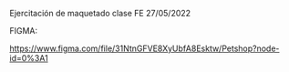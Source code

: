 Ejercitación de maquetado clase FE 27/05/2022

FIGMA:

https://www.figma.com/file/31NtnGFVE8XyUbfA8Esktw/Petshop?node-id=0%3A1


